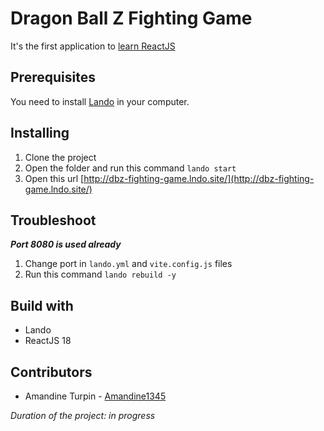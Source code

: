 # Dragon Ball Z Fighting Game

It's the first application to [learn ReactJS](https://www.udemy.com/course/formation-react-js-pour-tous/) 

## Prerequisites

You need to install [Lando](https://docs.lando.dev/install/linux.html) in your computer.

## Installing

1. Clone the project
2. Open the folder and run this command `lando start`
3. Open this url [http://dbz-fighting-game.lndo.site/](http://dbz-fighting-game.lndo.site/)

## Troubleshoot

 ***Port 8080 is used already***

1. Change port in `lando.yml` and `vite.config.js` files
2. Run this command `lando rebuild -y`

## Build with

* Lando
* ReactJS 18

## Contributors
* Amandine Turpin - [Amandine1345](https://github.com/Amandine1345)

*Duration of the project: in progress*